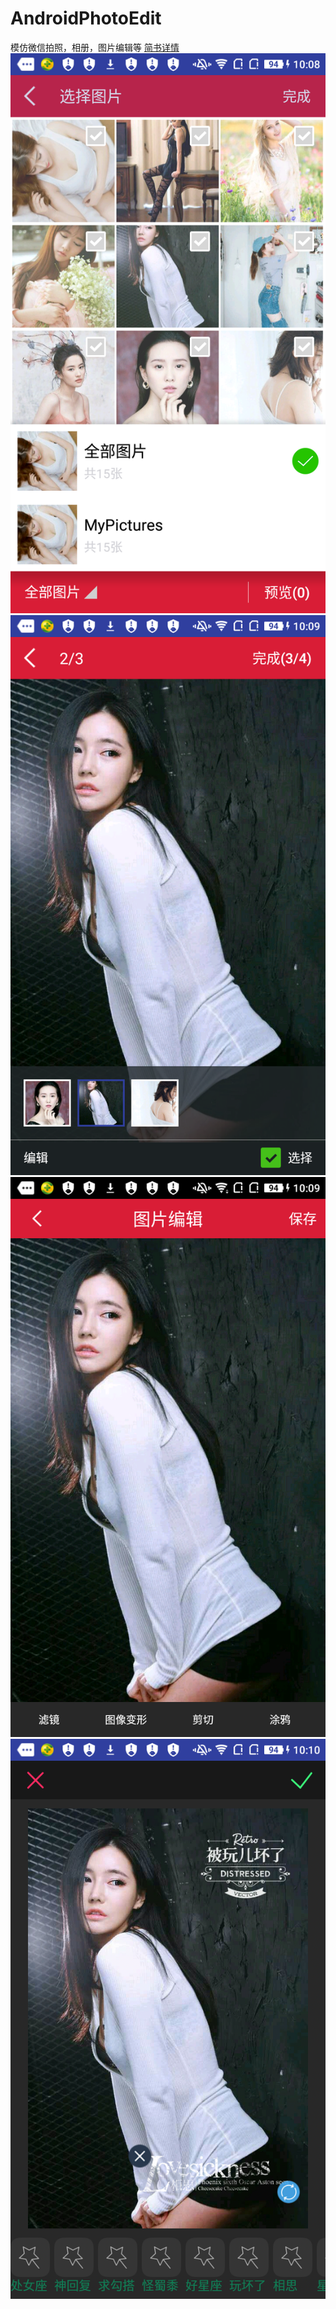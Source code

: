 # AndroidPhotoEdit
模仿微信拍照，相册，图片编辑等
 <a href="https://www.jianshu.com/p/1841f9e15c25">简书详情</a>
![image](https://github.com/ZQ330093887/AndroidPhotoEdit/blob/master/raw/device-2017-06-08-100900.png)
![image](https://github.com/ZQ330093887/AndroidPhotoEdit/blob/master/raw/device-2017-06-08-100927.png)
![image](https://github.com/ZQ330093887/AndroidPhotoEdit/blob/master/raw/device-2017-06-08-100945.png)
![image](https://github.com/ZQ330093887/AndroidPhotoEdit/blob/master/raw/device-2017-06-08-101030.png)
